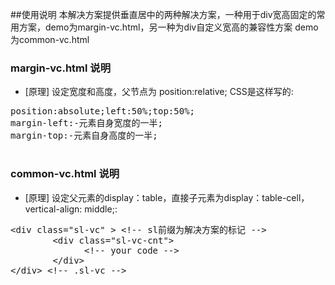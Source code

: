 ##使用说明
本解决方案提供垂直居中的两种解决方案，一种用于div宽高固定的常用方案，demo为margin-vc.html，另一种为div自定义宽高的兼容性方案
demo为common-vc.html

### margin-vc.html 说明

- [原理] 设定宽度和高度，父节点为 position:relative; CSS是这样写的:

 <pre>
position:absolute;left:50%;top:50%;
margin-left:-元素自身宽度的一半;
margin-top:-元素自身高度的一半;
 </pre>

### common-vc.html 说明

- [原理] 设定父元素的display：table，直接子元素为display：table-cell，vertical-align: middle;:

 <pre>
&lt;div class="sl-vc" &gt; &lt;!-- sl前缀为解决方案的标记 --&gt;
        &lt;div class="sl-vc-cnt"&gt;
              &lt;!-- your code --&gt;
        &lt;/div&gt;
&lt;/div&gt; &lt;!-- .sl-vc --&gt;
 </pre>

